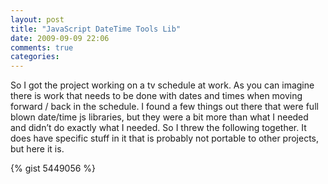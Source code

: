 ```yaml
---
layout: post
title: "JavaScript DateTime Tools Lib"
date: 2009-09-09 22:06
comments: true
categories: 
---
```


So I got the project working on a tv schedule at work. As you can imagine there
is work that needs to be done with dates and times when moving forward / back in
the schedule. I found a few things out there that were full blown date/time js
libraries, but they were a bit more than what I needed and didn’t do exactly
what I needed. So I threw the following together. It does have specific stuff in
it that is probably not portable to other projects, but here it is.

<!--more-->

{% gist 5449056 %}

